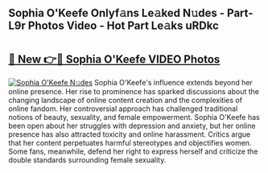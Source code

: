## Sophia O'Keefe Onlyf𝚊ns Le𝚊ked N𝚞des - Part-L9r Photos Video - Hot Part Le𝚊ks uRDkc

# <h2><a href="http://ab93899.deff.icu/?id=Sophia+O%27Keefe">🔗 New 👉🔴 Sophia O'Keefe VIDEO Photos</a></h2>

[![Sophia O'Keefe N𝚞des](https://i.imgur.com/rIISA9y.gif)](http://ab93899.deff.icu/?id=Sophia+O%27Keefe)
Sophia O'Keefe's influence extends beyond her online presence. Her rise to prominence has sparked discussions about the changing landscape of online content creation and the complexities of online fandom. Her controversial approach has challenged traditional notions of beauty, sexuality, and female empowerment. Sophia O'Keefe has been open about her struggles with depression and anxiety, but her online presence has also attracted toxicity and online harassment. Critics argue that her content perpetuates harmful stereotypes and objectifies women. Some fans, meanwhile, defend her right to express herself and criticize the double standards surrounding female sexuality.
